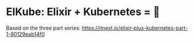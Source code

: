 # ElKube: Elixir + Kubernetes = 💜

Based on the three part series: https://itnext.io/elixir-plus-kubernetes-part-1-80129eab14f0